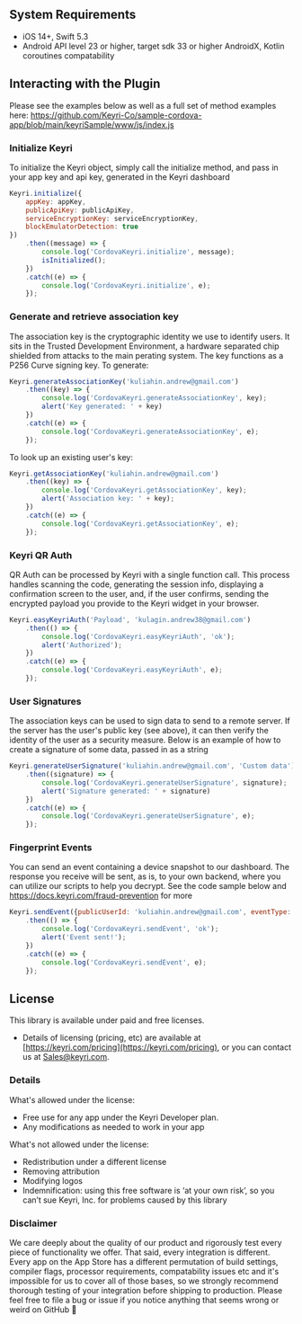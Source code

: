 ## **System Requirements**

* iOS 14+, Swift 5.3
* Android API level 23 or higher, target sdk 33 or higher AndroidX, Kotlin coroutines compatability

## **Interacting with the Plugin**

Please see the examples below as well as a full set of method examples
here: https://github.com/Keyri-Co/sample-cordova-app/blob/main/keyriSample/www/js/index.js

### Initialize Keyri

To initialize the Keyri object, simply call the initialize method, and pass in your app key and api key, generated in
the Keyri dashboard

```javascript
Keyri.initialize({
    appKey: appKey,
    publicApiKey: publicApiKey,
    serviceEncryptionKey: serviceEncryptionKey,
    blockEmulatorDetection: true
})
    .then((message) => {
        console.log('CordovaKeyri.initialize', message);
        isInitialized();
    })
    .catch((e) => {
        console.log('CordovaKeyri.initialize', e);
    });
```

### Generate and retrieve association key

The association key is the cryptographic identity we use to identify users. It sits in the Trusted Development
Environment, a hardware separated chip shielded from attacks to the main perating system. The key functions as a P256
Curve signing key. To generate:

```javascript
Keyri.generateAssociationKey('kuliahin.andrew@gmail.com')
    .then((key) => {
        console.log('CordovaKeyri.generateAssociationKey', key);
        alert('Key generated: ' + key)
    })
    .catch((e) => {
        console.log('CordovaKeyri.generateAssociationKey', e);
    });
```

To look up an existing user's key:

```javascript
Keyri.getAssociationKey('kuliahin.andrew@gmail.com')
    .then((key) => {
        console.log('CordovaKeyri.getAssociationKey', key);
        alert('Association key: ' + key);
    })
    .catch((e) => {
        console.log('CordovaKeyri.getAssociationKey', e);
    });
```

### Keyri QR Auth

QR Auth can be processed by Keyri with a single function call. This process handles scanning the code, generating the session info,
displaying a confirmation screen to the user, and, if the user confirms, sending the encrypted payload you provide to
the Keyri widget in your browser.

```javascript
Keyri.easyKeyriAuth('Payload', 'kulagin.andrew38@gmail.com')
    .then(() => {
        console.log('CordovaKeyri.easyKeyriAuth', 'ok');
        alert('Authorized');
    })
    .catch((e) => {
        console.log('CordovaKeyri.easyKeyriAuth', e);
    });
```

### User Signatures

The association keys can be used to sign data to send to a remote server. If the server has the user's public key (see
above), it can then verify the identity of the user as a security measure. Below is an example of how to create a
signature of some data, passed in as a string

```javascript
Keyri.generateUserSignature('kuliahin.andrew@gmail.com', 'Custom data')
    .then((signature) => {
        console.log('CordovaKeyri.generateUserSignature', signature);
        alert('Signature generated: ' + signature)
    })
    .catch((e) => {
        console.log('CordovaKeyri.generateUserSignature', e);
    });
```

### Fingerprint Events

You can send an event containing a device snapshot to our dashboard. The response you receive will be sent, as
is, to your own backend, where you can utilize our scripts to help you decrypt. See the code sample below
and https://docs.keyri.com/fraud-prevention for more

```javascript
Keyri.sendEvent({publicUserId: 'kuliahin.andrew@gmail.com', eventType: 'visits', success: true})
    .then(() => {
        console.log('CordovaKeyri.sendEvent', 'ok');
        alert('Event sent!');
    })
    .catch((e) => {
        console.log('CordovaKeyri.sendEvent', e);
    });
```

## License

This library is available under paid and free licenses.

* Details of licensing (pricing, etc) are available
  at [https://keyri.com/pricing](https://keyri.com/pricing), or you can contact us
  at [Sales@keyri.com](mailto:Sales@keyri.com).

### Details

What's allowed under the license:

* Free use for any app under the Keyri Developer plan.
* Any modifications as needed to work in your app

What's not allowed under the license:

* Redistribution under a different license
* Removing attribution
* Modifying logos
* Indemnification: using this free software is ‘at your own risk’, so you can’t sue Keyri, Inc. for
  problems caused by this library

### Disclaimer

We care deeply about the quality of our product and rigorously test every piece of functionality we offer. That said,
every integration is different. Every app on the App Store has a different permutation of build settings, compiler
flags, processor requirements, compatability issues etc and it's impossible for us to cover all of those bases, so we
strongly recommend thorough testing of your integration before shipping to production. Please feel free to file a bug
or issue if you notice anything that seems wrong or weird on GitHub 🙂
